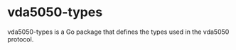 # vda5050-types

vda5050-types is a Go package that defines the types used in the vda5050 protocol.

